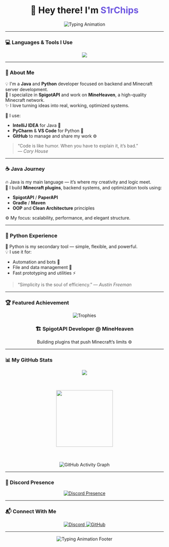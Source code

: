 <h1 align="center">
  👋 Hey there! I'm <span style="color:#6e57e0;">S1rChips</span>
</h1>

<p align="center">
  <img src="https://readme-typing-svg.herokuapp.com?font=JetBrains+Mono&weight=700&size=24&duration=3000&pause=1200&color=6E57E0&center=true&vCenter=true&width=700&lines=Java+%26+Python+Developer;Spigot+Plugin+Developer;MineHeaven+Owner;Writing+Clean+and+Powerful+Code;Always+Learning,+Always+Improving!" alt="Typing Animation">
</p>

---

### 💻 Languages & Tools I Use
<p align="center">
  <img src="https://skillicons.dev/icons?i=java,python,html,css,vscode,idea,pycharm,git,github" />
</p>

---

### 🧠 About Me
💡 I'm a **Java** and **Python** developer focused on backend and Minecraft server development.  
🚀 I specialize in **SpigotAPI** and work on **MineHeaven**, a high-quality Minecraft network.  
✨ I love turning ideas into real, working, optimized systems.

🧩 I use:
- **IntelliJ IDEA** for Java 🧱
- **PyCharm** & **VS Code** for Python 🐍
- **GitHub** to manage and share my work ⚙️

> “Code is like humor. When you have to explain it, it’s bad.”  
> — *Cory House*

---

### ☕ Java Journey
🔥 Java is my main language — it’s where my creativity and logic meet.  
🧱 I build **Minecraft plugins**, backend systems, and optimization tools using:
- **SpigotAPI** / **PaperAPI**
- **Gradle** / **Maven**
- **OOP** and **Clean Architecture** principles

⚙️ My focus: scalability, performance, and elegant structure.

---

### 🐍 Python Experience
🐍 Python is my secondary tool — simple, flexible, and powerful.  
💡 I use it for:
- Automation and bots 🤖
- File and data management 📂
- Fast prototyping and utilities ⚡

> “Simplicity is the soul of efficiency.” — *Austin Freeman*

---

### 🏆 Featured Achievement
<p align="center">
  <img src="https://github-profile-trophy.vercel.app/?username=S1rChips&theme=tokyonight&title=Repositories&no-frame=true&margin-w=15&row=1" alt="Trophies">
</p>

<h3 align="center">🏗️ SpigotAPI Developer @ MineHeaven</h3>
<p align="center">Building plugins that push Minecraft’s limits ⚙️</p>

---

### 📊 My GitHub Stats

<div align="center">

  <!-- Main Stats -->
  <img src="https://github-readme-stats.vercel.app/api?username=S1rChips&show_icons=true&theme=tokyonight&border_radius=15&custom_title=My%20Coding%20Stats&title_color=6E57E0&include_all_commits=true&count_private=true" />

  <!-- Animated Streak -->
<br><br>
<img src="https://github-readme-streak-stats.herokuapp.com?user=S1rChips&theme=tokyonight&hide_border=true&ring=6E57E0&fire=6E57E0&currStreakLabel=6E57E0" height="180px" />

  <!-- Animated Bar Chart -->
<br><br>
<img src="https://github-readme-activity-graph.vercel.app/graph?username=S1rChips&theme=tokyo-night&bg_color=0d1117&color=6E57E0&line=6E57E0&point=6E57E0&area=true&hide_border=true" alt="GitHub Activity Graph" />

</div>

---

### 💬 Discord Presence
<div align="center">
  <a href="https://discord.com/users/1127619304351871026">
    <img src="https://lanyard-profile-readme.vercel.app/api/1127619304351871026?theme=dark&animated=true&borderRadius=20px&idleMessage=✨%20Probably%20coding%20in%20Java..." alt="Discord Presence"/>
  </a>
</div>

---

### 📬 Connect With Me
<p align="center">
  <a href="https://discord.com/users/1127619304351871026">
    <img src="https://img.shields.io/badge/Discord-s1r.chips-5865F2?style=for-the-badge&logo=discord&logoColor=white" alt="Discord"/>
  </a>
  <a href="https://github.com/S1rChips">
    <img src="https://img.shields.io/badge/GitHub-S1rChips-181717?style=for-the-badge&logo=github" alt="GitHub"/>
  </a>
</p>

---

<p align="center">
  <img src="https://readme-typing-svg.herokuapp.com?font=JetBrains+Mono&weight=600&size=20&duration=2000&pause=1000&color=6E57E0&center=true&vCenter=true&width=600&lines=Thanks+for+visiting!;Keep+Coding,+Keep+Growing!;See+you+in+the+next+commit!" alt="Typing Animation Footer">
</p>
